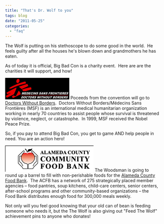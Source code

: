 ```yaml
---
title: "That's Dr. Wolf to you"
tags: blog
date: "2011-05-25"
categories: 
  - "faq"
---
```


The Wolf is putting on his stethoscope to do some good in the world.  He feels guilty after all the houses he's blown down and grandmothers he has eaten.

As of today it is official, Big Bad Con is a charity event.  Here are are the charities it will support, and how!

[![Doctors Without Borders](images/msf-logo-header.jpg "Doctors Without Borders")](http://www.bigbadcon.com/wp-content/uploads/2011/05/msf-logo-header.jpg) Poceeds from the convention will go to [Doctors Without Borders](http://www.doctorswithoutborders.org/).  Doctors Without Borders/Médecins Sans Frontières (MSF) is an international medical humanitarian organization working in nearly 70 countries to assist people whose survival is threatened by violence, neglect, or catastrophe.  In 1999, MSF received the Nobel Peace Prize.

So, if you pay to attend Big Bad Con, you get to game AND help people in need. You are an action hero!

[![](/images/header_logo_home.gif "Alemeda County Food Bank")](http://www.bigbadcon.com/wp-content/uploads/2011/05/header_logo_home.gif) The Woodsman is going to round up a barrel to fill with non-perishable foods for the [Alameda County Food Bank](http://www.accfb.org/).  The ACFB has a network of 275 strategically placed member agencies – food pantries, soup kitchens, child-care centers, senior centers, after-school programs and other community-based organizations – the Food Bank distributes enough food for 300,000 meals weekly.

Not only will you feel good knowing that your old can of bean is feeding someone who needs it, but the The Wolf is also giving out "Feed The Wolf" achievement pins to anyone who donates!
